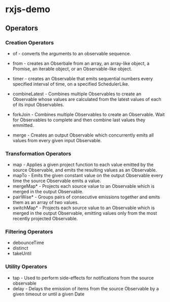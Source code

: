 # rxjs-demo

## Operators
### Creation Operators
- of -  converts the arguments to an observable sequence.
- from - creates an Obserbale from an array, an array-like object, a Promise, an iterable object, or an Observable-like object.
- timer - creates an Observable that emits sequential numbers every specified interval of time, on a specified SchedulerLike.

- combineLatest - Combines multiple Observables to create an Observable whose values are calculated from the latest values of each of its input Observables.
- forkJoin - Combines multiple Observables to create an Observable. Wait for Observables to complete and then combine last values they emmitted.
- merge - Creates an output Observable which concurrently emits all values from every given input Observable.

### Transformation Operators
- map - Applies a given project function to each value emitted by the source Observable, and emits the resulting values as an Observable.
- mapTo - Emits the given constant value on the output Observable every time the source Observable emits a value.
- mergeMap* - Projects each source value to an Observable which is merged in the output Observable.
- pairWise* - Groups pairs of consecutive emissions together and emits them as an array of two values.
- switchMap* - Projects each source value to an Observable which is merged in the output Observable, emitting values only from the most recently projected Observable.

### Filtering Operators
- debounceTime
- distinct
- takeUntil
### Utility Operators
- tap - Used to perform side-effects for notifications from the source observable
- delay - Delays the emission of items from the source Observable by a given timeout or until a given Date
